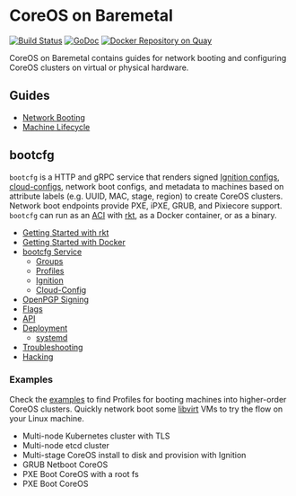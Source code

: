 
# CoreOS on Baremetal

[![Build Status](https://travis-ci.org/coreos/coreos-baremetal.svg?branch=master)](https://travis-ci.org/coreos/coreos-baremetal) [![GoDoc](https://godoc.org/github.com/coreos/coreos-baremetal?status.png)](https://godoc.org/github.com/coreos/coreos-baremetal) [![Docker Repository on Quay](https://quay.io/repository/coreos/bootcfg/status "Docker Repository on Quay")](https://quay.io/repository/coreos/bootcfg)

CoreOS on Baremetal contains guides for network booting and configuring CoreOS clusters on virtual or physical hardware.

## Guides

* [Network Booting](Documentation/network-booting.md)
* [Machine Lifecycle](Documentation/machine-lifecycle.md)

## bootcfg

`bootcfg` is a HTTP and gRPC service that renders signed [Ignition configs](https://coreos.com/ignition/docs/latest/what-is-ignition.html), [cloud-configs](https://coreos.com/os/docs/latest/cloud-config.html), network boot configs, and metadata to machines based on attribute labels (e.g. UUID, MAC, stage, region) to create CoreOS clusters. Network boot endpoints provide PXE, iPXE, GRUB, and Pixiecore support. `bootcfg` can run as an [ACI](https://github.com/appc/spec) with [rkt](https://coreos.com/rkt/docs/latest/), as a Docker container, or as a binary.

* [Getting Started with rkt](Documentation/getting-started-rkt.md)
* [Getting Started with Docker](Documentation/getting-started-docker.md)
* [bootcfg Service](Documentation/bootcfg.md)
    * [Groups](Documentation/bootcfg.md#groups-and-metadata)
    * [Profiles](Documentation/bootcfg.md#profiles)
    * [Ignition](Documentation/ignition.md)
    * [Cloud-Config](Documentation/cloud-config.md)
* [OpenPGP Signing](Documentation/openpgp.md)
* [Flags](Documentation/config.md)
* [API](Documentation/api.md)
* [Deployment](Documentation/deployment.md)
    * [systemd](Documentation/deployment.md#systemd)
* [Troubleshooting](Documentation/troubleshooting.md)
* [Hacking](Documentation/dev/develop.md)

### Examples

Check the [examples](examples) to find Profiles for booting machines into higher-order CoreOS clusters. Quickly network boot some [libvirt](scripts/README.md#libvirt) VMs to try the flow on your Linux machine.

* Multi-node Kubernetes cluster with TLS
* Multi-node etcd cluster
* Multi-stage CoreOS install to disk and provision with Ignition
* GRUB Netboot CoreOS
* PXE Boot CoreOS with a root fs
* PXE Boot CoreOS
